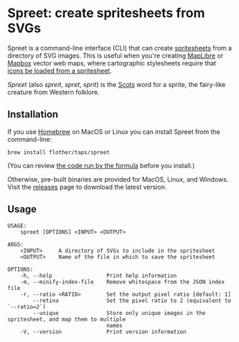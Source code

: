 # Spreet: create spritesheets from SVGs

Spreet is a command-line interface (CLI) that can create [spritesheets](https://en.wikipedia.org/wiki/Spritesheet) from a directory of SVG images. This is useful when you're creating [MapLibre](https://maplibre.org/) or [Mapbox](https://docs.mapbox.com/) vector web maps, where cartographic stylesheets require that [icons be loaded from a spritesheet](https://maplibre.org/maplibre-gl-js-docs/style-spec/sprite/).

_Spreet_ (also _spreit_, _spret_, _sprit_) is the [Scots](https://en.wikipedia.org/wiki/Scots_language) word for a sprite, the fairy-like creature from Western folklore.

## Installation

If you use [Homebrew](https://brew.sh/) on MacOS or Linux you can install Spreet from the command-line:

```
brew install flother/taps/spreet
```

(You can review [the code run by the formula](https://github.com/flother/homebrew-taps/blob/master/spreet.rb) before you install.)

Otherwise, pre-built binaries are provided for MacOS, Linux, and Windows. Visit the [releases](https://github.com/flother/spreet/releases) page to download the latest version.

## Usage

```
USAGE:
    spreet [OPTIONS] <INPUT> <OUTPUT>

ARGS:
    <INPUT>     A directory of SVGs to include in the spritesheet
    <OUTPUT>    Name of the file in which to save the spritesheet

OPTIONS:
    -h, --help                 Print help information
    -m, --minify-index-file    Remove whitespace from the JSON index file
    -r, --ratio <RATIO>        Set the output pixel ratio [default: 1]
        --retina               Set the pixel ratio to 2 (equivalent to `--ratio=2`)
        --unique               Store only unique images in the spritesheet, and map them to multiple
                               names
    -V, --version              Print version information
```
